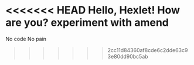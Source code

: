 <<<<<<< HEAD
Hello, Hexlet! How are you?
experiment with amend
=======
No code No pain
>>>>>>> 2cc11d84360af8cde6c2dde63c93e80dd90bc5ab
